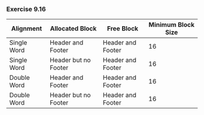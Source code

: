 ### Exercise 9.16
| Alignment       | Allocated Block      | Free Block          | Minimum Block Size |
| --------------- | -------------------- | ------------------- | ------------------ |
| Single Word     | Header and Footer    | Header and Footer   | 16                 |
| Single Word     | Header but no Footer | Header and Footer   | 16                 |
| Double Word     | Header and Footer    | Header and Footer   | 16                 |
| Double Word     | Header but no Footer | Header and Footer   | 16                 |
